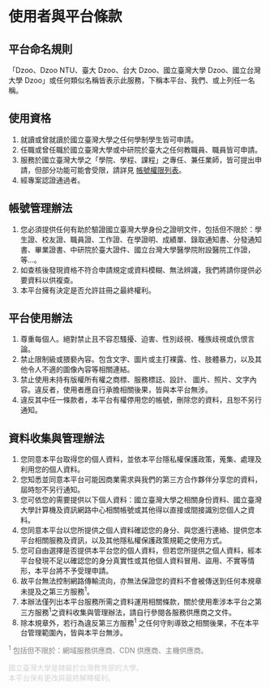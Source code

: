 # 使用者與平台條款

## 平台命名規則
「Dzoo、Dzoo NTU、臺大 Dzoo、台大 Dzoo、國立臺灣大學 Dzoo、國立台灣大學 Dzoo」或任何類似名稱皆表示此服務，下稱本平台、我們、或上列任一名稱。

## 使用資格
1. 就讀或曾就讀於國立臺灣大學之任何學制學生皆可申請。
2. 任職或曾任職於國立臺灣大學或中研院於臺大之任何教職員、職員皆可申請。
3. 服務於國立臺灣大學之「學院、學程、課程」之專任、兼任業師，皆可提出申請，但部分功能可能會受限，請詳見 [帳號權限列表](/permissions)。
4. 經專案認證通過者。

## 帳號管理辦法
1. 您必須提供任何有助於驗證國立臺灣大學身份之證明文件，包括但不限於：學生證、校友證、職員證、工作證、在學證明、成績單、錄取通知書、分發通知書、畢業證書、中研院於臺大證件、國立台灣大學醫學院附設醫院工作證，等...。
2. 如查核後發現資格不符合申請規定或資料模糊、無法辨識，我們將請你提供必要資料以供複查。
3. 本平台擁有決定是否允許註冊之最終權利。

## 平台使用辦法
1. 尊重每個人。絕對禁止且不容忍騷擾、迫害、性別歧視、種族歧視或仇恨言論。
2. 禁止限制級或猥褻內容。包含文字、圖片或主打裸露、性、肢體暴力，以及其他令人不適的圖像內容等相關連結。
3. 禁止使用未持有版權所有權之商標、服務標誌、設計、 圖片、照片、文字內容。違反者，使用者應自行承擔相關後果，皆與本平台無涉。
4. 違反其中任一條款者，本平台有權停用您的帳號，刪除您的資料，且恕不另行通知。

## 資料收集與管理辦法
1. 您同意本平台取得您的個人資料，並依本平台隱私權保護政策，蒐集、處理及利用您的個人資料。
2. 您知悉並同意本平台可能因商業需求與我們的第三方合作夥伴分享您的資料，屆時恕不另行通知。
3. 您可依您的需要提供以下個人資料：國立臺灣大學之相關身份資料、國立臺灣大學計算機及資訊網路中心相關帳號或其他得以直接或間接識別您個人之資料。
4. 您同意本平台以您所提供之個人資料確認您的身分、與您進行連絡、提供您本平台相關服務及資訊，以及其他隱私權保護政策規範之使用方式。
5. 您可自由選擇是否提供本平台您的個人資料，但若您所提供之個人資料，經本平台發現不足以確認您的身分真實性或其他個人資料冒用、盜用、不實等情形，本平台將不予受理申請。
6. 故平台無法控制網路傳輸流向，亦無法保證您的資料不會被傳送到任何本規章未提及之第三方服務<sup>1</sup>。
7. 本辦法僅列出本平台服務所需之資料運用相關條款，關於使用牽涉本平台之第三方服務<sup>1</sup>之資料收集與管理辦法，請自行參閱各服務供應商之文件。
8. 除本規章外，若行為違反第三方服務<sup>1</sup> 之任何守則導致之相關後果，不在本平台管理範圍內，皆與本平台無涉。

<p style="color:gray;">
  <sup>1</sup> 包括但不限於：網域服務供應商、CDN 供應商、主機供應商。<br>
</p>
<p style="color:lightgray;">
  國立臺灣大學是隸屬於台灣教育部的大學。<br>
  本平台保有更改與最終解釋權利。
</p>